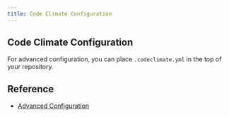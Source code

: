 ```yaml
---
title: Code Climate Configuration
---
```


## Code Climate Configuration
For advanced configuration, you can place `.codeclimate.yml` in the top of your repository.


## Reference
* [Advanced Configuration](https://docs.codeclimate.com/docs/advanced-configuration)
